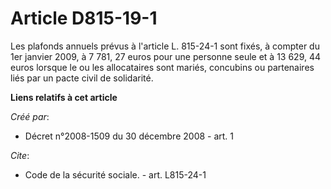 # Article D815-19-1

Les plafonds annuels prévus à l'article L. 815-24-1 sont fixés, à compter du 1er janvier 2009, à 7 781, 27 euros pour une
personne seule et à 13 629, 44 euros lorsque le ou les allocataires sont mariés, concubins ou partenaires liés par un pacte
civil de solidarité.

**Liens relatifs à cet article**

_Créé par_:

  - Décret n°2008-1509 du 30 décembre 2008 - art. 1

_Cite_:

  - Code de la sécurité sociale. - art. L815-24-1
